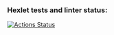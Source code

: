 ### Hexlet tests and linter status:
[![Actions Status](https://github.com/gusburus/frontend-project-lvl1/workflows/hexlet-check/badge.svg)](https://github.com/gusburus/frontend-project-lvl1/actions)